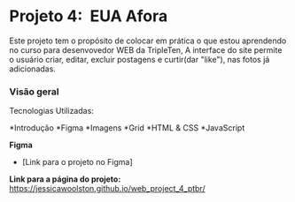 # Projeto 4:  EUA Afora

Este projeto tem o propósito de colocar em prática o que estou aprendendo no curso para desenvovedor WEB da TripleTen, A interface do site permite o usuário criar, editar, excluir postagens e curtir(dar "like"), nas fotos já adicionadas.


### Visão geral
Tecnologias Utilizadas: 

*Introdução
*Figma
*Imagens
*Grid
*HTML & CSS
*JavaScript


**Figma**

* [Link para o projeto no Figma]

**Link para a página do projeto:**
https://jessicawoolston.github.io/web_project_4_ptbr/



